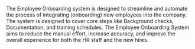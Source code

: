 The Employee Onboarding system is designed to streamline and automate the process of integrating (onboarding) new employees into the company. The system is designed to cover core steps like Background checks, Documentation, and training schedules. The Employee Onboarding System aims to reduce the manual effort, increase accuracy, and improve the overall experience for both the HR staff and the new hires.
